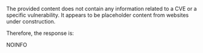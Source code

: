 The provided content does not contain any information related to a CVE or a specific vulnerability. It appears to be placeholder content from websites under construction.

Therefore, the response is:

NOINFO